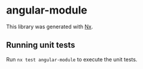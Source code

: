 # angular-module

This library was generated with [Nx](https://nx.dev).

## Running unit tests

Run `nx test angular-module` to execute the unit tests.
